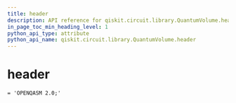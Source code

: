 ```yaml
---
title: header
description: API reference for qiskit.circuit.library.QuantumVolume.header
in_page_toc_min_heading_level: 1
python_api_type: attribute
python_api_name: qiskit.circuit.library.QuantumVolume.header
---
```


# header

<span id="qiskit.circuit.library.QuantumVolume.header" />

`= 'OPENQASM 2.0;'`

